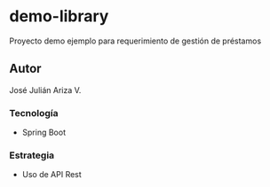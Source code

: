 # demo-library

Proyecto demo ejemplo para requerimiento de gestión de préstamos

## Autor

José Julián Ariza V.

### Tecnología

+ Spring Boot

### Estrategia

+ Uso de API Rest
